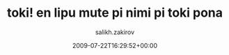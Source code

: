 ---
title: 'toki! en lipu mute pi nimi pi toki pona'
posts: 4
hash: 'nTriw1kr'
author: 'salikh.zakirov'
date: 2009-07-22T16:29:52+00:00
sources:
  - https://tokipona.yahoogroups.narkive.com/nTriw1kr
---